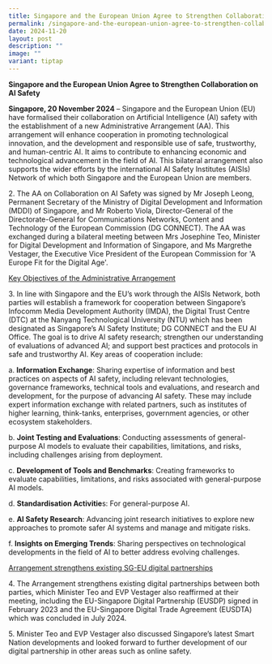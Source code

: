 ```yaml
---
title: Singapore and the European Union Agree to Strengthen Collaboration on AI Safety
permalink: /singapore-and-the-european-union-agree-to-strengthen-collaboration-on-ai-safety/
date: 2024-11-20
layout: post
description: ""
image: ""
variant: tiptap
---
```

<p><strong>Singapore and the European Union Agree to Strengthen Collaboration on AI Safety</strong>
</p>
<p><strong>Singapore, 20 November 2024</strong> – Singapore and the European
Union (EU) have formalised their collaboration on Artificial Intelligence
(AI) safety with the establishment of a new Administrative Arrangement
(AA). This arrangement will enhance cooperation in promoting technological
innovation, and the development and responsible use of safe, trustworthy,
and human-centric AI. It aims to contribute to enhancing economic and technological
advancement in the field of AI. This bilateral arrangement also supports
the wider efforts by the international AI Safety Institutes (AISIs) Network
of which both Singapore and the European Union are members.</p>
<p>2. The AA on Collaboration on AI Safety was signed by Mr Joseph Leong,
Permanent Secretary of the Ministry of Digital Development and Information
(MDDI) of Singapore, and Mr Roberto Viola, Director-General of the Directorate-General
for Communications Networks, Content and Technology of the European Commission
(DG CONNECT). The AA was exchanged during a bilateral meeting between Mrs
Josephine Teo, Minister for Digital Development and Information of Singapore,
and Ms Margrethe Vestager, the Executive Vice President of the European
Commission for 'A Europe Fit for the Digital Age'.</p>
<p><u>Key Objectives of the Administrative Arrangement</u>
</p>
<p>3. In line with Singapore and the EU’s work through the AISIs Network,
both parties will establish a framework for cooperation between Singapore’s
Infocomm Media Development Authority (IMDA), the Digital Trust Centre (DTC)
at the Nanyang Technological University (NTU) which has been designated
as Singapore’s AI Safety Institute; DG CONNECT and the EU AI Office. The
goal is to drive AI safety research; strengthen our understanding of evaluations
of advanced AI; and support best practices and protocols in safe and trustworthy
AI. Key areas of cooperation include:</p>
<p>a. <strong>Information Exchange</strong>: Sharing expertise of information
and best practices on aspects of AI safety, including relevant technologies,
governance frameworks, technical tools and evaluations, and research and
development, for the purpose of advancing AI safety. These may include
expert information exchange with related partners, such as institutes of
higher learning, think-tanks, enterprises, government agencies, or other
ecosystem stakeholders.</p>
<p>b. <strong>Joint Testing and Evaluations</strong>: Conducting assessments
of general-purpose AI models to evaluate their capabilities, limitations,
and risks, including challenges arising from deployment.</p>
<p>c. <strong>Development of Tools and Benchmarks</strong>: Creating frameworks
to evaluate capabilities, limitations, and risks associated with general-purpose
AI models.</p>
<p>d. <strong>Standardisation Activitie</strong>s: For general-purpose AI.</p>
<p>e. <strong>AI Safety Research</strong>: Advancing joint research initiatives
to explore new approaches to promote safer AI systems and manage and mitigate
risks.</p>
<p>f. <strong>Insights on Emerging Trends</strong>: Sharing perspectives on
technological developments in the field of AI to better address evolving
challenges.</p>
<p><u>Arrangement strengthens existing SG-EU digital partnerships</u>
</p>
<p>4. The Arrangement strengthens existing digital partnerships between both
parties, which Minister Teo and EVP Vestager also reaffirmed at their meeting,
including the EU-Singapore Digital Partnership (EUSDP) signed in February
2023 and the EU-Singapore Digital Trade Agreement (EUSDTA) which was concluded
in July 2024.</p>
<p>5. Minister Teo and EVP Vestager also discussed Singapore’s latest Smart
Nation developments and looked forward to further development of our digital
partnership in other areas such as online safety.</p>